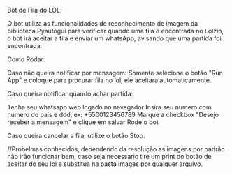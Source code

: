 Bot de Fila do LOL-

O bot utiliza as funcionalidades de reconhecimento de imagem da biblioteca Pyautogui para verificar quando uma fila é encontrada no Lolzin, o bot irá aceitar a fila e 
enviar um whatsApp, avisando que uma partida foi encontrada.

Como Rodar: 

Caso não queira notificar por mensagem:
Somente selecione o botão "Run App" e coloque para procurar fila no lol, ele aceitara automaticamente. 

Caso queira notificar quando achar partida:

Tenha seu whatsapp web logado no navegador
Insira seu numero com numero do pais e ddd, ex: +5500123456789
Marque a checkbox "Desejo receber a mensagem" e clique em salvar
Rode o bot 

Caso queira cancelar a fila, utilize o botão Stop. 


//Probelmas conhecidos, dependendo da resolução as imagens por padrão não irão funcionar bem, caso seja necessario tire um print do botão de aceitar do seu lol e substitua na pasta images por qualquer arquivo. 

